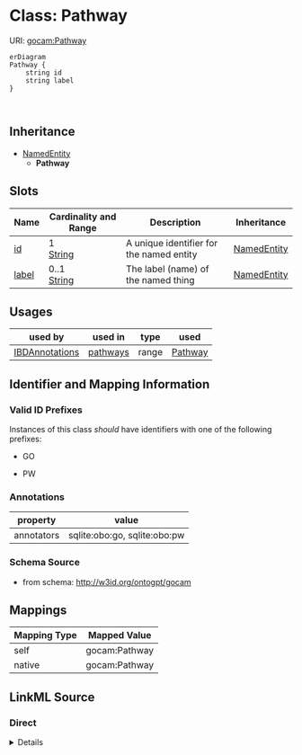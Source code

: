 

# Class: Pathway



URI: [gocam:Pathway](http://w3id.org/ontogpt/gocam/Pathway)



```mermaid
erDiagram
Pathway {
    string id  
    string label  
}



```




## Inheritance
* [NamedEntity](NamedEntity.md)
    * **Pathway**



## Slots

| Name | Cardinality and Range | Description | Inheritance |
| ---  | --- | --- | --- |
| [id](id.md) | 1 <br/> [String](String.md) | A unique identifier for the named entity | [NamedEntity](NamedEntity.md) |
| [label](label.md) | 0..1 <br/> [String](String.md) | The label (name) of the named thing | [NamedEntity](NamedEntity.md) |





## Usages

| used by | used in | type | used |
| ---  | --- | --- | --- |
| [IBDAnnotations](IBDAnnotations.md) | [pathways](pathways.md) | range | [Pathway](Pathway.md) |






## Identifier and Mapping Information


### Valid ID Prefixes

Instances of this class *should* have identifiers with one of the following prefixes:

* GO

* PW






### Annotations

| property | value |
| --- | --- |
| annotators | sqlite:obo:go, sqlite:obo:pw |



### Schema Source


* from schema: http://w3id.org/ontogpt/gocam





## Mappings

| Mapping Type | Mapped Value |
| ---  | ---  |
| self | gocam:Pathway |
| native | gocam:Pathway |





## LinkML Source

<!-- TODO: investigate https://stackoverflow.com/questions/37606292/how-to-create-tabbed-code-blocks-in-mkdocs-or-sphinx -->

### Direct

<details>
```yaml
name: Pathway
id_prefixes:
- GO
- PW
annotations:
  annotators:
    tag: annotators
    value: sqlite:obo:go, sqlite:obo:pw
from_schema: http://w3id.org/ontogpt/gocam
is_a: NamedEntity

```
</details>

### Induced

<details>
```yaml
name: Pathway
id_prefixes:
- GO
- PW
annotations:
  annotators:
    tag: annotators
    value: sqlite:obo:go, sqlite:obo:pw
from_schema: http://w3id.org/ontogpt/gocam
is_a: NamedEntity
attributes:
  id:
    name: id
    annotations:
      prompt.skip:
        tag: prompt.skip
        value: 'true'
    description: A unique identifier for the named entity
    comments:
    - this is populated during the grounding and normalization step
    from_schema: http://w3id.org/ontogpt/gocam
    rank: 1000
    identifier: true
    alias: id
    owner: Pathway
    domain_of:
    - NamedEntity
    - Publication
    range: string
    required: true
  label:
    name: label
    annotations:
      owl:
        tag: owl
        value: AnnotationProperty, AnnotationAssertion
    description: The label (name) of the named thing
    from_schema: http://w3id.org/ontogpt/gocam
    aliases:
    - name
    rank: 1000
    slot_uri: rdfs:label
    alias: label
    owner: Pathway
    domain_of:
    - NamedEntity
    range: string

```
</details>
